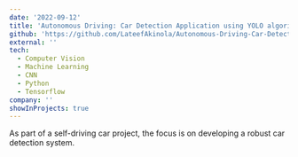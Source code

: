 ```yaml
---
date: '2022-09-12'
title: 'Autonomous Driving: Car Detection Application using YOLO algorithm'
github: 'https://github.com/LateefAkinola/Autonomous-Driving-Car-Detection-using-YOLO-algorithm'
external: ''
tech:
  - Computer Vision
  - Machine Learning
  - CNN
  - Python
  - Tensorflow
company: ''
showInProjects: true
---
```


As part of a self-driving car project, the focus is on developing a robust car detection system. 
